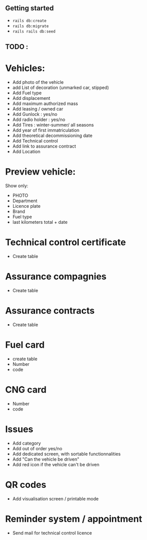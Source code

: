 ## Getting started

- `rails db:create`
- `rails db:migrate`
- `rails rails db:seed`

## TODO :

# Vehicles:

- Add photo of the vehicle
- add List of decoration (unmarked car, stipped)
- Add Fuel type
- Add displacement
- Add maximum authorized mass
- Add leasing / owned car
- Add Gunlock : yes/no
- Add radio holder : yes/no
- Add Tires : winter-summer/ all seasons
- Add year of first immatriculation
- Add theoretical decommissioning date
- Add Technical control
- Add link to assurance contract
- Add Location

# Preview vehicle:

Show only:

- PHOTO
- Department
- Licence plate
- Brand
- Fuel type
- last kilometers total + date

# Technical control certificate

- Create table

# Assurance compagnies

- Create table

# Assurance contracts

- Create table

# Fuel card

- create table
- Number
- code

# CNG card

- Number
- code

# Issues

- Add category
- Add out of order yes/no
- Add dedicated screen, with sortable functionnalities
- Add "Can the vehicle be driven"
- Add red icon if the vehicle can't be driven

# QR codes

- Add visualisation screen / printable mode

# Reminder system / appointment

- Send mail for technical control licence
